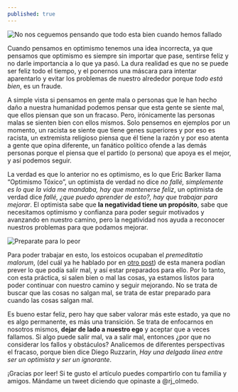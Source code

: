 ```yaml
---
published: true
---
```

![No nos ceguemos pensando que todo esta bien cuando hemos fallado]({{site.baseurl}}/images/fine.jpg)


Cuando pensamos en optimismo tenemos una idea incorrecta, ya que pensamos que optimismo es siempre sin importar que pase, sentirse feliz y no darle importancia a lo que ya pasó.  La dura realidad es que no se puede ser feliz todo el tiempo, y el ponernos una máscara para intentar aparentarlo y evitar los problemas de nuestro alrededor porque _todo está bien_, es un fraude.

A simple vista si pensamos en gente mala o personas que le han hecho daño a nuestra humanidad podemos pensar que esta gente se siente mal, que ellos piensan que son un fracaso. Pero, irónicamente las personas malas se sienten bien con ellos mismos. Solo pensemos en ejemplos por un momento, un racista se siente que tiene genes superiores y por eso es racista, un extremista religioso piensa que él tiene la razón y por eso atenta a gente que opina diferente, un fanático político ofende a las demás personas porque el piensa que el partido (o persona) que apoya es el mejor, y así podemos seguir.

La verdad es que lo anterior no es optimismo, es lo que Eric Barker llama “Optimismo Tóxico”, un optimista de verdad no dice _no fallé, simplemente es lo que la vida me mandaba, hay que mantenerse feliz_, un optimista de verdad dice _fallé, ¿que puedo aprender de esto?, hay que trabajar para mejorar_. El optimista sabe que **la negatividad tiene un propósito**, sabe que necesitamos optimismo y confianza para poder seguir motivados y avanzando en nuestro camino, pero la negatividad nos ayuda a reconocer nuestros problemas para que podamos mejorar.


![Preparate para lo peor]({{site.baseurl}}/images/malorum.jpg)


Para poder trabajar en esto, los estoicos ocupaban el _premeditatio malorum_, (del cuál ya he hablado por en [otro post](https://rjolmedo.github.io/preparate-para-lo-peor/)) de esta manera podían prever lo que podía salir mal, y así estar preparados para ello. Por lo tanto, con esta práctica, si salen bien o mal las cosas, ya estamos listos para poder continuar con nuestro camino y seguir mejorando. No se trata de buscar que las cosas no salgan mal, se trata de estar preparado para cuando las cosas salgan mal.

Es bueno estar feliz, pero hay que saber valorar más este estado, ya que no es algo permanente, es más una transición. Se trata de enfocarnos en nosotros mismos, **dejar de lado a nuestro ego** y aceptar que a veces fallamos. Si algo puede salir mal, va a salir mal, entonces ¿por que no considerar los fallos y obstáculos? Analicemos de diferentes perspectivas el fracaso, porque bien dice Diego Ruzzarin, _Hay una delgada línea entre ser un optimista y ser un ignorante_.

¡Gracias por leer! Si te gusto el artículo puedes compartirlo con tu familia y amigos. Mándame un tweet diciendo que opinaste a @rj_olmedo.


